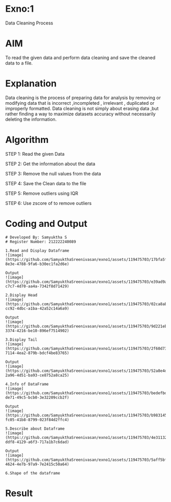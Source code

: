 # Exno:1
Data Cleaning Process

# AIM
To read the given data and perform data cleaning and save the cleaned data to a file.

# Explanation
Data cleaning is the process of preparing data for analysis by removing or modifying data that is incorrect ,incompleted , irrelevant , duplicated or improperly formatted. Data cleaning is not simply about erasing data ,but rather finding a way to maximize datasets accuracy without necessarily deleting the information.

# Algorithm
STEP 1: Read the given Data

STEP 2: Get the information about the data

STEP 3: Remove the null values from the data

STEP 4: Save the Clean data to the file

STEP 5: Remove outliers using IQR

STEP 6: Use zscore of to remove outliers

# Coding and Output
```
# Developed By: Samyuktha S
# Register Number: 212222240089
```
```
1.Read and Display Dataframe
![image](https://github.com/SamyukthaSreenivasan/exno1/assets/119475703/17bfa5f0-8e3e-4788-9fa6-b30ec1fa2d6e)

Output
![image](https://github.com/SamyukthaSreenivasan/exno1/assets/119475703/e39ad9a4-c7c7-4d70-aa4a-7342f8d71429)

2.Display Head
![image](https://github.com/SamyukthaSreenivasan/exno1/assets/119475703/02ca8ab8-cc92-4dbc-a1ba-42a52c14a6a9)

Output
![image](https://github.com/SamyukthaSreenivasan/exno1/assets/119475703/9d221eb7-3374-4216-be10-896ef7514902)

3.Display Tail
![image](https://github.com/SamyukthaSreenivasan/exno1/assets/119475703/2f60d737-7114-4ea2-879b-bdcf4be83765)

Output
![image](https://github.com/SamyukthaSreenivasan/exno1/assets/119475703/52a8e4d1-2a96-4d51-ba93-ce8752a8ca25)

4.Info of DataFrame
![image](https://github.com/SamyukthaSreenivasan/exno1/assets/119475703/bedefbdb-de71-49c5-bcb0-3e32209ccb2f)

Output
![image](https://github.com/SamyukthaSreenivasan/exno1/assets/119475703/b983145e-fc05-41b8-8799-023f84d2ffc4)

5.Describe about Dataframe
![image](https://github.com/SamyukthaSreenivasan/exno1/assets/119475703/4e31132e-ddf8-4129-a6f3-717a1b7c6dad)

Output
![image](https://github.com/SamyukthaSreenivasan/exno1/assets/119475703/5aff5bfc-4624-4e7b-97a9-7e2415c50a64)

6.Shape of the dataframe
```



# Result
         
